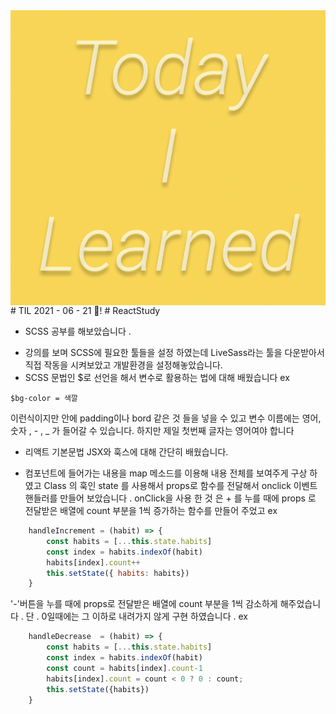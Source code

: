 <img src="TILimage.png" align="center" />
# TIL 2021 - 06 - 21 📖!
# ReactStudy

* SCSS 공부를 해보았습니다 .
- 강의를 보며 SCSS에 필요한 툴들을 설정 하였는데 LiveSass라는 툴을 다운받아서 직접 작동을 시켜보았고 개발환경을 설정해놓았습니다.
- SCSS 문법인 $로 선언을 해서 변수로 활용하는 법에 대해 배웠습니다 
ex
``` 
$bg-color = 색깔 
```
이런식이지만 안에 padding이나 bord 같은 것 들을 넣을 수 있고 변수 이름에는 영어, 숫자 , - , _ 가 들어갈 수 있습니다. 하지만
제일 첫번째 글자는 영어여야 합니다 

* 리액트 기본문법 JSX와 훅스에 대해 간단히 배웠습니다.
- 컴포넌트에 들어가는 내용을 map 메소드를 이용해 내용 전체를 보여주게 구상 하였고 Class 의 훅인 state 를 사용해서 props로 함수를 전달해서 onclick 이벤트 핸들러를 만들어 보았습니다 .
onClick을 사용 한 것 은 + 를 누를 때에 props 로 전달받은 배열에 count 부분을 1씩 증가하는 함수를 만들어 주었고
ex
```js
    handleIncrement = (habit) => {
        const habits = [...this.state.habits]
        const index = habits.indexOf(habit)
        habits[index].count++
        this.setState({ habits: habits})
    }
```

'-'버튼을 누를 때에 props로 전달받은 배열에 count 부분을 1씩 감소하게 해주었습니다 . 단 . 0일때에는 그 이하로 내려가지 않게 구현 하였습니다 .
ex
```js
    handleDecrease  = (habit) => {
        const habits = [...this.state.habits]
        const index = habits.indexOf(habit)
        const count = habits[index].count-1
        habits[index].count = count < 0 ? 0 : count;
        this.setState({habits})
    }
```